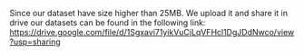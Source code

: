 Since our dataset have size higher than 25MB. We upload it and share it in drive 
our datasets can be found in the following link: https://drive.google.com/file/d/1Sgxavi71yikVuCjLqVFHcl1DgJDdNwco/view?usp=sharing
